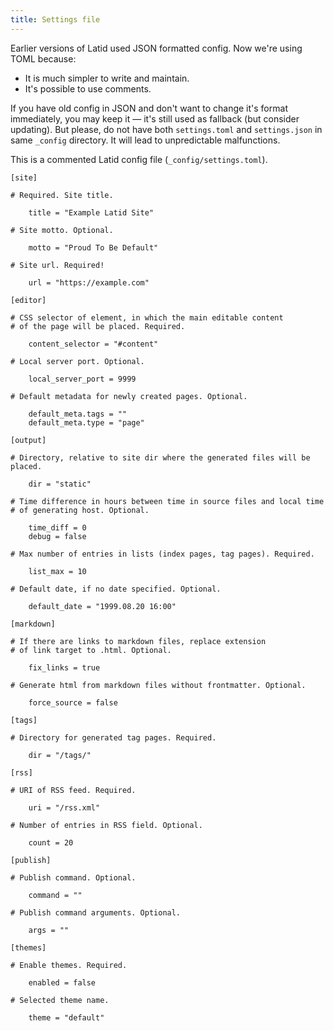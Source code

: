 ```yaml
---
title: Settings file
---
```


Earlier versions of Latid used JSON formatted config. Now we're using TOML 
because:

- It is much simpler to write and maintain.
- It's possible to use comments.

If you have old config in JSON and don't want to change it's format immediately,
you may keep it — it's still used as fallback (but consider updating). But please, do not have both
`settings.toml` and `settings.json` in same `_config` directory. It will lead to
unpredictable malfunctions.

This is a commented Latid config file (`_config/settings.toml`). 


    [site]
    
    # Required. Site title.
    
        title = "Example Latid Site"
        
    # Site motto. Optional.
    
        motto = "Proud To Be Default"
    
    # Site url. Required!
    
        url = "https://example.com"

    [editor]
    
    # CSS selector of element, in which the main editable content 
    # of the page will be placed. Required.
    
        content_selector = "#content"
    
    # Local server port. Optional.
    
        local_server_port = 9999
    
    # Default metadata for newly created pages. Optional.
    
        default_meta.tags = "" 
        default_meta.type = "page"

    [output]

    # Directory, relative to site dir where the generated files will be placed.
    
        dir = "static"

    # Time difference in hours between time in source files and local time
    # of generating host. Optional.
    
        time_diff = 0
        debug = false

    # Max number of entries in lists (index pages, tag pages). Required.
    
        list_max = 10

    # Default date, if no date specified. Optional.
    
        default_date = "1999.08.20 16:00"

    [markdown]
    
    # If there are links to markdown files, replace extension 
    # of link target to .html. Optional.
    
        fix_links = true 
    
    # Generate html from markdown files without frontmatter. Optional.
    
        force_source = false

    [tags]
    
    # Directory for generated tag pages. Required.
    
        dir = "/tags/"

    [rss]
    
    # URI of RSS feed. Required.
    
        uri = "/rss.xml"
    
    # Number of entries in RSS field. Optional.
    
        count = 20

    [publish]
    
    # Publish command. Optional.  
    
        command = ""
    
    # Publish command arguments. Optional.
    
        args = ""

    [themes]
    
    # Enable themes. Required.
    
        enabled = false
    
    # Selected theme name. 
    
        theme = "default"


